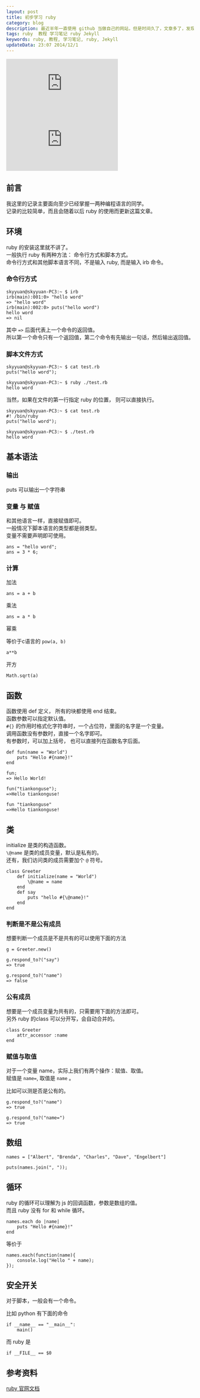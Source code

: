 ```yaml
---
layout: post
title: 初步学习 ruby
category: blog
description: 最近半年一直使用 github 当做自己的网站，但是时间久了，文章多了，发现文章需要归档，分类，于是想着写个插件来完成分类和归档。又由于github 使用的是 Jekyll 模板引擎，而 Jekyll  是基于 ruby 的，于是需要了解一下 ruby 的基本语法。
tags: ruby  教程 学习笔记 ruby Jekyll
keywords: ruby, 教程, 学习笔记, ruby, Jekyll
updateData: 23:07 2014/12/1
---
```


![ruby1][]
![ruby2][]


## 前言

我这里的记录主要面向至少已经掌握一两种编程语言的同学。  
记录的比较简单，而且会随着以后 ruby 的使用而更新这篇文章。  

## 环境

ruby 的安装这里就不讲了。  
一般执行 ruby 有两种方法： 命令行方式和脚本方式。  
命令行方式和其他脚本语言不同，不是输入 ruby, 而是输入 irb 命令。  

### 命令行方式


```
skyyuan@skyyuan-PC3:~ $ irb
irb(main):001:0> "hello word"
=> "hello word"
irb(main):002:0> puts("hello word")
hello word
=> nil
```

其中 `=>` 后面代表上一个命令的返回值。  
所以第一个命令只有一个返回值，第二个命令有先输出一句话，然后输出返回值。  


### 脚本文件方式

```
skyyuan@skyyuan-PC3:~ $ cat test.rb
puts("hello word");

skyyuan@skyyuan-PC3:~ $ ruby ./test.rb
hello word
```

当然，如果在文件的第一行指定 ruby 的位置， 则可以直接执行。  

```
skyyuan@skyyuan-PC3:~ $ cat test.rb
#! /bin/ruby
puts("hello word");

skyyuan@skyyuan-PC3:~ $ ./test.rb
hello word
```


## 基本语法

### 输出

puts 可以输出一个字符串

### 变量 与 赋值

和其他语言一样，直接赋值即可。  
一般情况下脚本语言的类型都是弱类型。  
变量不需要声明即可使用。  

```
ans = "hello word";
ans = 3 * 6;
```


### 计算

加法  

```
ans = a + b
```

乘法  

```
ans = a * b
```

幂乘  

等价于c语言的 `pow(a, b)`

```
a**b
```  

开方  

```
Math.sqrt(a) 
```

## 函数

函数使用 def 定义， 所有的块都使用 end 结束。  
函数参数可以指定默认值。  
`#{}` 的作用时格式化字符串时，一个占位符，里面的名字是一个变量。  
调用函数没有参数时，直接一个名字即可。  
有参数时，可以加上括号， 也可以直接列在函数名字后面。  

```
def fun(name = "World")
    puts "Hello #{name}!"
end

fun; 
=> Hello World!

fun("tiankonguse");
=>Hello tiankonguse!

fun "tiankonguse"
=>Hello tiankonguse!
```

## 类


initialize 是类的构造函数。  
`\@name` 是类的成员变量，默认是私有的。  
还有，我们访问类的成员需要加个 `@` 符号。    


```
class Greeter
    def initialize(name = "World")
        \@name = name
    end
    def say
        puts "hello #{\@name}!"
    end
end
```

### 判断是不是公有成员

想要判断一个成员是不是共有的可以使用下面的方法  


```
g = Greeter.new()

g.respond_to?("say")
=> true

g.respond_to?("name")
=> false
```


### 公有成员

想要是一个成员变量为共有的，只需要用下面的方法即可。  
另外 ruby 的class 可以分开写，会自动合并的。  

```
class Greeter
    attr_accessor :name
end
```

### 赋值与取值


对于一个变量 name，实际上我们有两个操作：赋值、取值。  
赋值是 `name=`, 取值是 `name` 。  

比如可以测是否是公有的。  

```
g.respond_to?("name")
=> true

g.respond_to?("name=")
=> true
```


## 数组

```
names = ["Albert", "Brenda", "Charles", "Dave", "Engelbert"]

puts(names.join(", "));
```

## 循环

ruby 的循环可以理解为 js 的回调函数，参数是数组的值。  
而且 ruby 没有 for 和 while 循环。    

```
names.each do |name|
    puts "Hello #{name}!"
end
```
等价于

```
names.each(function(name){
    console.log("Hello " + name);
});
```

## 安全开关

对于脚本，一般会有一个命令。  

比如 python 有下面的命令

```
if __name__ == "__main__": 
    main()
```

而 ruby 是 

```
if __FILE__ == $0
```

## 参考资料

[ruby 官网文档][ruby-documentation]


[ruby-documentation]: https://www.ruby-lang.org/en/documentation/
[ruby1]: http://tiankonguse.com/lab/cloudLink/baidupan.php?url=/1915453531/1777921927.jpg
[ruby2]: http://tiankonguse.com/lab/cloudLink/baidupan.php?url=/1915453531/1780973295.jpg

